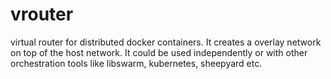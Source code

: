 vrouter
=======

virtual router for distributed docker containers.
It creates a overlay network on top of the host network.
It could be used independently or with other orchestration tools like libswarm, kubernetes, sheepyard etc.
